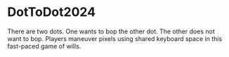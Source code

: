 # DotToDot2024

There are two dots. One wants to bop the other dot. The other does not want to bop. Players maneuver pixels using shared keyboard space in this fast-paced game of wills.
